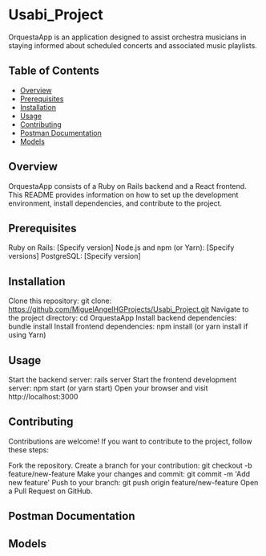 # Usabi_Project

OrquestaApp is an application designed to assist orchestra musicians in staying informed about scheduled concerts and associated music playlists.

## Table of Contents

- [Overview](#overview)
- [Prerequisites](#prerequisites)
- [Installation](#installation)
- [Usage](#usage)
- [Contributing](#contributing)
- [Postman Documentation](#postman-documentation)
- [Models](#models)

## Overview

OrquestaApp consists of a Ruby on Rails backend and a React frontend. This README provides information on how to set up the development environment, install dependencies, and contribute to the project.

## Prerequisites
Ruby on Rails: [Specify version]
Node.js and npm (or Yarn): [Specify versions]
PostgreSQL: [Specify version]

## Installation
Clone this repository: git clone: https://github.com/MiguelAngelHGProjects/Usabi_Project.git
Navigate to the project directory: cd OrquestaApp
Install backend dependencies: bundle install
Install frontend dependencies: npm install (or yarn install if using Yarn)  

## Usage
Start the backend server: rails server
Start the frontend development server: npm start (or yarn start)
Open your browser and visit http://localhost:3000

## Contributing

Contributions are welcome! If you want to contribute to the project, follow these steps:

Fork the repository.
Create a branch for your contribution: git checkout -b feature/new-feature
Make your changes and commit: git commit -m 'Add new feature'
Push to your branch: git push origin feature/new-feature
Open a Pull Request on GitHub.

## Postman Documentation

## Models 
